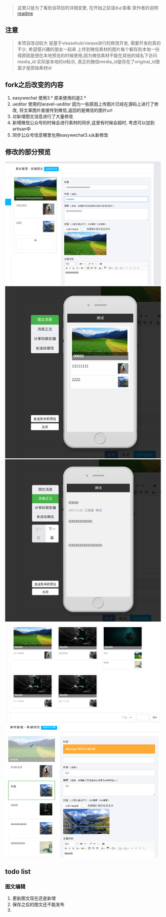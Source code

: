 > 这里只是为了看到该项目的详细变更, 在开始之前请`务必`查看 原作者的说明 [readme](readme-viease.md)

## 注意
> 本项目改动较大 是基于vieasehub/viease进行的修改开发, 需要开发的真的不少, 希望感兴趣的朋友一起来
> 上传到微信素材的图片每个都存到本地一份得原因是想在本地预览的时候使用,因为微信素材不能在其他的域名下访问
> media_id 实际是本地的id标示,  真正的微信media_id是存在了original_id里面才是原始素材id

## fork之后改变的内容
1. easywechat
使用3.* 原来使用的是2.*
2. ueditor
使用的laravel-ueditor
因为一些原因上传图片已经在源码上进行了修改, 将文章图片直接传到微信,返回的是微信的图片url
3. 对新增图文消息进行了大量修改
4. 新增微信公众号的时候会进行素材的同步,这里有时候会超时, 考虑可以加到artisan中
5. 同步公众号信息哪里也用easywechat3.x从新修改

## 修改的部分预览
![说明文字](src/1.png)
![说明文字](src/2.png)
![说明文字](src/3.png)
![说明文字](src/4.png)
![说明文字](src/5.png)

## todo list
### 图文编辑
1. 更新图文现在还是新增
2. 保存之后的图文还不能发布
3. 